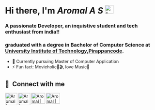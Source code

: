 # Hi there, I'm *Aromal A S* <img src="https://user-images.githubusercontent.com/1303154/88677602-1635ba80-d120-11ea-84d8-d263ba5fc3c0.gif" width="28px" alt="hi">

### A passionate Developer, an inquistive student and tech enthusiast from india!!<br>
### graduated with a degree in Bachelor of Computer Science at [University Institute of Technology,Pirappancode]("#").<br>

- 🌱 Currently pursuing Master of Computer Application
- ⚡ Fun fact: Movieholic🍿🎬, love Music🎵


## 🔗 &nbsp;**Connect with me**<br>
    
     
<a href="https://twitter.com/26Aromal">
  <img align="left" alt="Aromal | Twitter" width="40px" src="https://drive.google.com/uc?export=download&id=1pUswWVZkFeroMbwK1w7ZamaPKL2Yh0Fn"/>
</a>
<a href="https://www.linkedin.com/in/aromal-a-s-610b70221">
  <img align="left" alt="Aromal | LinkedIn" width="40px" src="https://drive.google.com/uc?export=download&id=1Bh2jb0eJiiCY4BYLbknVFsrAFC8Sf_G0"/>
</a>  

<a href="https://www.instagram.com/_a.r.o.m.a.l._/"> 
  <img align="left" alt="Aromal | Instagram" width="46px" height="35" src="https://drive.google.com/uc?export=download&id=1OWXxuVWeYwCjJMXYvZ11ouACI4i5RM-k" height="50" />
</a>
<a href="mailto:aromalasaromal26@gmail.com">
  <img align="left" alt="Aromal | Gmail" width="46" height="35" src="https://drive.google.com/uc?export=download&id=1crYSZcSsfVskYOfKjiE-jwdGdzltQS8h"/>
</a>  
<br/>

